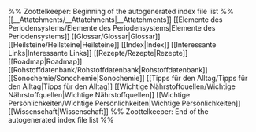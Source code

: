 %% Zoottelkeeper: Beginning of the autogenerated index file list  %%
 [[__Attatchments/__Attatchments|__Attatchments]]
 [[Elemente des Periodensystems/Elemente des Periodensystems|Elemente des Periodensystems]]
 [[Glossar/Glossar|Glossar]]
 [[Heilsteine/Heilsteine|Heilsteine]]
 [[Index|Index]]
 [[Interessante Links|Interessante Links]]
 [[Rezepte/Rezepte|Rezepte]]
 [[Roadmap|Roadmap]]
 [[Rohstoffdatenbank/Rohstoffdatenbank|Rohstoffdatenbank]]
 [[Sonochemie/Sonochemie|Sonochemie]]
 [[Tipps für den Alltag/Tipps für den Alltag|Tipps für den Alltag]]
 [[Wichtige Nährstoffquellen/Wichtige Nährstoffquellen|Wichtige Nährstoffquellen]]
 [[Wichtige Persönlichkeiten/Wichtige Persönlichkeiten|Wichtige Persönlichkeiten]]
 [[Wissenschaft|Wissenschaft]]
%% Zoottelkeeper: End of the autogenerated index file list  %%
